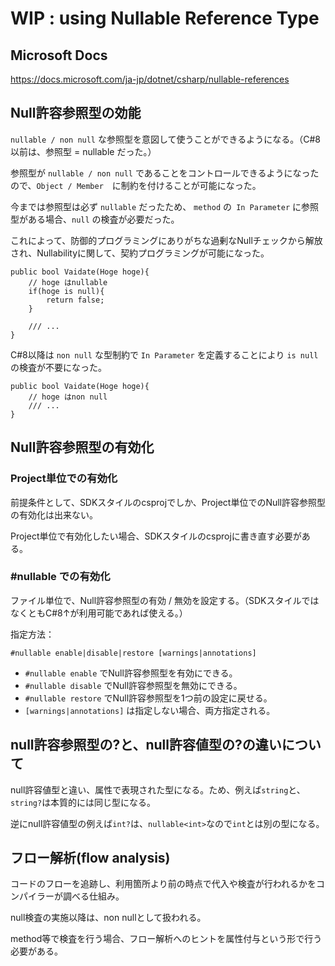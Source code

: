 # WIP : using Nullable Reference Type

## Microsoft Docs
https://docs.microsoft.com/ja-jp/dotnet/csharp/nullable-references

## Null許容参照型の効能
```nullable / non null``` な参照型を意図して使うことができるようになる。（C#8以前は、参照型 = nullable だった。）

参照型が ```nullable / non null``` であることをコントロールできるようになったので、```Object / Member```　に制約を付けることが可能になった。

今までは参照型は必ず ```nullable``` だったため、 ```method``` の``` In Parameter``` に参照型がある場合、```null``` の検査が必要だった。

これによって、防御的プログラミングにありがちな過剰なNullチェックから解放され、Nullabilityに関して、契約プログラミングが可能になった。

```
public bool Vaidate(Hoge hoge){
    // hoge はnullable
    if(hoge is null){
        return false;
    }

    /// ...
}
```

C#8以降は ```non null``` な型制約で ```In Parameter``` を定義することにより ```is null``` の検査が不要になった。
```
public bool Vaidate(Hoge hoge){
    // hoge はnon null
    /// ...
}
```

## Null許容参照型の有効化
### Project単位での有効化
前提条件として、SDKスタイルのcsprojでしか、Project単位でのNull許容参照型の有効化は出来ない。

Project単位で有効化したい場合、SDKスタイルのcsprojに書き直す必要がある。

### #nullable での有効化
ファイル単位で、Null許容参照型の有効 / 無効を設定する。（SDKスタイルではなくともC#8↑が利用可能であれば使える。）

指定方法：

```#nullable enable|disable|restore [warnings|annotations]```


* ```#nullable enable``` でNull許容参照型を有効にできる。
* ```#nullable disable``` でNull許容参照型を無効にできる。
* ```#nullable restore``` でNull許容参照型を1つ前の設定に戻せる。
* ```[warnings|annotations]``` は指定しない場合、両方指定される。



## null許容参照型の?と、null許容値型の?の違いについて
null許容値型と違い、属性で表現された型になる。ため、例えば```string```と、```string?```は本質的には同じ型になる。

逆にnull許容値型の例えば```int?```は、```nullable<int>```なので```int```とは別の型になる。

## フロー解析(flow analysis)
コードのフローを追跡し、利用箇所より前の時点で代入や検査が行われるかをコンパイラーが調べる仕組み。

null検査の実施以降は、non nullとして扱われる。

method等で検査を行う場合、フロー解析へのヒントを属性付与という形で行う必要がある。